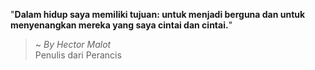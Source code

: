 "**Dalam hidup saya memiliki tujuan: untuk menjadi berguna dan untuk menyenangkan mereka yang saya cintai dan cintai.**"

> ~ _By Hector Malot_  
Penulis dari Perancis

